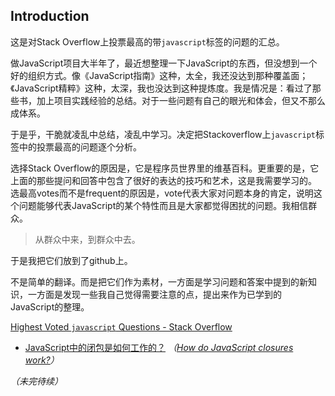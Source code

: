 ## Introduction

这是对Stack Overflow上投票最高的带`javascript`标签的问题的汇总。

做JavaScript项目大半年了，最近想整理一下JavaScript的东西，但没想到一个好的组织方式。像《JavaScript指南》这种，太全，我还没达到那种覆盖面；《JavaScript精粹》这种，太深，我也没达到这种提炼度。我是情况是：看过了那些书，加上项目实践经验的总结。对于一些问题有自己的眼光和体会，但又不那么成体系。

于是乎，干脆就凌乱中总结，凌乱中学习。决定把Stackoverflow上`javascript`标签中的投票最高的问题逐个分析。

选择Stack Overflow的原因是，它是程序员世界里的维基百科。更重要的是，它上面的那些提问和回答中包含了很好的表达的技巧和艺术，这是我需要学习的。
选最高votes而不是frequent的原因是，vote代表大家对问题本身的肯定，说明这个问题能够代表JavaScript的某个特性而且是大家都觉得困扰的问题。我相信群众。

> 从群众中来，到群众中去。

于是我把它们放到了github上。

不是简单的翻译。而是把它们作为素材，一方面是学习问题和答案中提到的新知识，一方面是发现一些我自己觉得需要注意的点，提出来作为已学到的JavaScript的整理。

[Highest Voted `javascript` Questions - Stack Overflow](http://stackoverflow.com/questions/tagged/javascript?sort=votes)

- [JavaScript中的闭包是如何工作的？](https://github.com/simongong/js-stackoverflow-highest-votes/blob/master/how-do-javascript-closures-work.md) *（[How do JavaScript closures work?](http://stackoverflow.com/questions/111102/how-do-javascript-closures-work)）*

*（未完待续）*